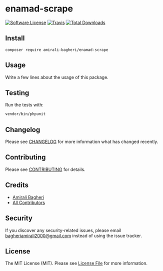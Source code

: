# enamad-scrape

[![Software License](https://img.shields.io/badge/license-MIT-brightgreen.svg?style=flat-square)](LICENSE.md)
[![Travis](https://img.shields.io/travis/amirali-bagheri/enamad-scrape.svg?style=flat-square)]()
[![Total Downloads](https://img.shields.io/packagist/dt/amirali-bagheri/enamad-scrape.svg?style=flat-square)](https://packagist.org/packages/amirali-bagheri/enamad-scrape)

## Install
`composer require amirali-bagheri/enamad-scrape`

## Usage
Write a few lines about the usage of this package.

## Testing
Run the tests with:

``` bash
vendor/bin/phpunit
```

## Changelog
Please see [CHANGELOG](CHANGELOG.md) for more information what has changed recently.

## Contributing
Please see [CONTRIBUTING](CONTRIBUTING.md) for details.

## Credits

- [Amirali Bagheri](https://github.com/amirali-bagheri)
- [All Contributors](https://github.com/amirali-bagheri/enamad-scrape/contributors)

## Security
If you discover any security-related issues, please email bagheriamirali2000@gmail.com instead of using the issue tracker.

## License
The MIT License (MIT). Please see [License File](/LICENSE.md) for more information.